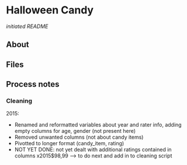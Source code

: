 # Halloween Candy  

_initiated README_

## About

## Files

## Process notes

### Cleaning

2015:
* Renamed and reformatted variables about year and rater info, adding empty columns for age, gender (not present here)
* Removed unwanted columns (not about candy items)
* Pivotted to longer format (candy_item, rating)
* NOT YET DONE: not yet dealt with additional ratings contained in columns x2015$98,99 --> to do next and add in to cleaning script